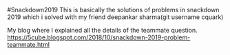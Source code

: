 #Snackdown2019
This is basically the solutions of problems in snackdown 2019 which i solved with my friend deepankar sharma(git username cquark)

My blog where I explained all the details of the teammate question.
https://5cube.blogspot.com/2018/10/snackdown-2019-problem-teammate.html

